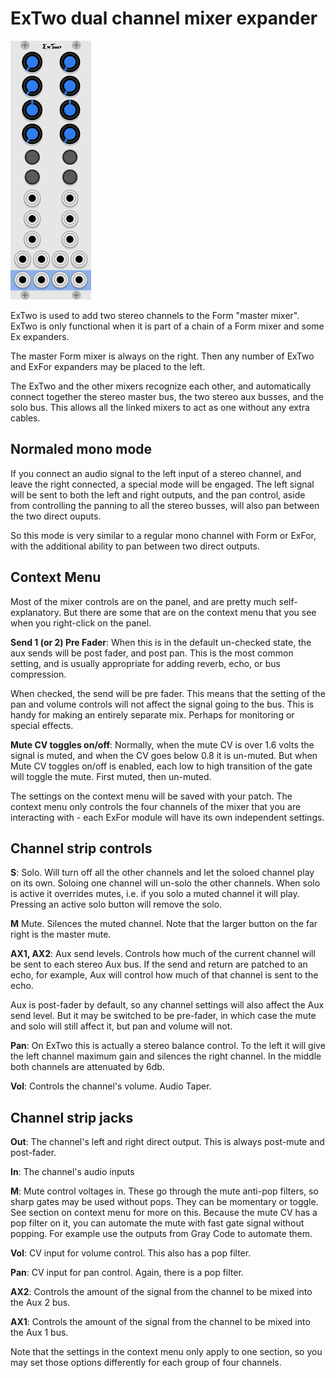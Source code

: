 # ExTwo dual channel mixer expander

![ExTwo Panel](./extwo.png)

ExTwo is used to add two stereo channels to the Form "master mixer". ExTwo is only functional when it is part of a chain of a Form mixer and some Ex expanders.

The master Form mixer is always on the right. Then any number of ExTwo and ExFor expanders may be placed to the left.

The ExTwo and the other mixers recognize each other, and automatically connect together the stereo master bus, the two stereo aux busses, and the solo bus.  This allows all the linked mixers to act as one without any extra cables.

## Normaled mono mode

If you connect an audio signal to the left input of a stereo channel, and leave the right connected, a special mode will be engaged. The left signal will be sent to both the left and right outputs, and the pan control, aside from controlling the panning to all the stereo busses, will also pan between the two direct ouputs.

So this mode is very similar to a regular mono channel with Form or ExFor, with the additional ability to pan between two direct outputs.

## Context Menu

Most of the mixer controls are on the panel, and are pretty much self-explanatory. But there are some that are on the context menu that you see when you right-click on the panel.

**Send 1 (or 2) Pre Fader**: When this is in the default un-checked state, the aux sends will be post fader, and post pan. This is the most common setting, and is usually appropriate for adding reverb, echo, or bus compression.

When checked, the send will be pre fader. This means that the setting of the pan and volume controls will not affect the signal going to the bus. This is handy for making an entirely separate mix. Perhaps for monitoring or special effects.

**Mute CV toggles on/off**: Normally, when the mute CV is over 1.6 volts the signal is muted, and when the CV goes below 0.8 it is un-muted. But when Mute CV toggles on/off is enabled, each low to high transition of the gate will toggle the mute. First muted, then un-muted.

The settings on the context menu will be saved with your patch. The context menu only controls the four channels of the mixer that you are interacting with - each ExFor module will have its own independent settings.

## Channel strip controls

**S**: Solo. Will turn off all the other channels and let the soloed channel play on its own. Soloing one channel will un-solo the other channels. When solo is active it overrides mutes, i.e. if you solo a muted channel it will play. Pressing an active solo button will remove the solo.

**M** Mute. Silences the muted channel. Note that the larger button on the far right is the master mute.

**AX1, AX2**: Aux send levels. Controls how much of the current channel will be sent to each stereo Aux bus. If the send and return are patched to an echo, for example, Aux will control how much of that channel is sent to the echo.

Aux is post-fader by default, so any channel settings will also affect the Aux send level. But it may be switched to be pre-fader, in which case the mute and solo will still affect it, but pan and volume will not.

**Pan**: On ExTwo this is actually a stereo balance control. To the left it will give the left channel maximum gain and silences the right channel. In the middle both channels are attenuated by 6db.

**Vol**: Controls the channel's volume. Audio Taper.

## Channel strip jacks

**Out**: The channel's left and right direct output. This is always post-mute and post-fader.

**In**: The channel's audio inputs

**M**: Mute control voltages in. These go through the mute anti-pop filters, so sharp gates may be used without pops. They can be momentary or toggle. See section on context menu for more on this. Because the mute CV has a pop filter on it, you can automate the mute with fast gate signal without popping. For example use the outputs from Gray Code to automate them.

**Vol**: CV input for volume control. This also has a pop filter.

**Pan**: CV input for pan control. Again, there is a pop filter.

**AX2**: Controls the amount of the signal from the channel to be mixed into the Aux 2 bus.

**AX1**: Controls the amount of the signal from the channel to be mixed into the Aux 1 bus.

Note that the settings in the context menu only apply to one section, so you may set those options differently for each group of four channels.
